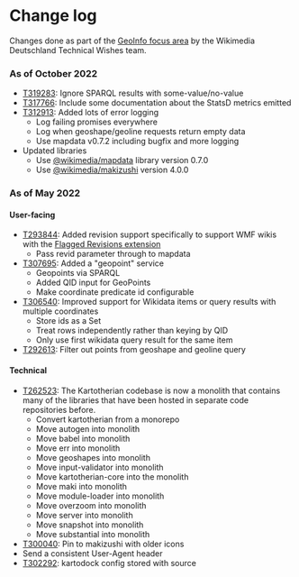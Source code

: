 # Change log

Changes done as part of the
[GeoInfo focus area](https://phabricator.wikimedia.org/tag/wmde-geoinfo-focusarea/)
by the Wikimedia Deutschland Technical Wishes team.

### As of October 2022

* [T319283](https://phabricator.wikimedia.org/T319283): Ignore SPARQL results with some-value/no-value
* [T317766](https://phabricator.wikimedia.org/T317766): Include some documentation about the StatsD metrics emitted
* [T312913](https://phabricator.wikimedia.org/T312913): Added lots of error logging
    * Log failing promises everywhere
    * Log when geoshape/geoline requests return empty data
    * Use mapdata v0.7.2 including bugfix and more logging
* Updated libraries
    * Use [@wikimedia/mapdata](https://www.npmjs.com/package/@wikimedia/mapdata) library version 0.7.0
    * Use [@wikimedia/makizushi](https://www.npmjs.com/package/@wikimedia/makizushi) version 4.0.0

### As of May 2022

#### User-facing
* [T293844](https://phabricator.wikimedia.org/T293844): Added revision support
  specifically to support WMF wikis with the
  [Flagged Revisions extension](https://www.mediawiki.org/wiki/Extension:FlaggedRevs)
    * Pass revid parameter through to mapdata
* [T307695](https://phabricator.wikimedia.org/T307695): Added a "geopoint"
  service
    * Geopoints via SPARQL
    * Added QID input for GeoPoints
    * Make coordinate predicate id configurable
* [T306540](https://phabricator.wikimedia.org/T306540): Improved support for
  Wikidata items or query results with multiple coordinates
    * Store ids as a Set
    * Treat rows independently rather than keying by QID
    * Only use first wikidata query result for the same item
* [T292613](https://phabricator.wikimedia.org/T292613): Filter out points from
  geoshape and geoline query

#### Technical
* [T262523](https://phabricator.wikimedia.org/T262523): The Kartotherian
  codebase is now a monolith that contains many of the libraries that have been
  hosted in separate code repositories before.
    * Convert kartotherian from a monorepo
    * Move autogen into monolith
    * Move babel into monolith
    * Move err into monolith
    * Move geoshapes into monolith
    * Move input-validator into monolith
    * Move kartotherian-core into the monolith
    * Move maki into monolith
    * Move module-loader into monolith
    * Move overzoom into monolith
    * Move server into monolith
    * Move snapshot into monolith
    * Move substantial into monolith
* [T300040](https://phabricator.wikimedia.org/T300040): Pin to makizushi with
  older icons
* Send a consistent User-Agent header
* [T302292](https://phabricator.wikimedia.org/T302292): kartodock config stored
  with source
